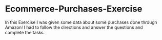 # Ecommerce-Purchases-Exercise
In this Exercise I was given some data about some purchases done through Amazon! I had to follow the directions and answer the questions and complete the tasks.
